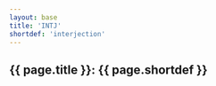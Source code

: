 ```yaml
---
layout: base
title: 'INTJ'
shortdef: 'interjection'
---
```


## {{ page.title }}: {{ page.shortdef }}

